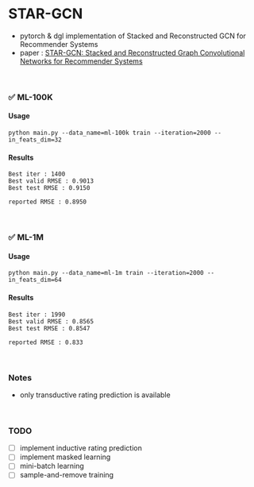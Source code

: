 # STAR-GCN
* pytorch & dgl implementation of Stacked and Reconstructed GCN for Recommender Systems
* paper : [STAR-GCN: Stacked and Reconstructed Graph Convolutional Networks for Recommender Systems](https://arxiv.org/pdf/1905.13129.pdf)
  
</br>
  
### ✅ **ML-100K**
#### **Usage**
```
python main.py --data_name=ml-100k train --iteration=2000 --in_feats_dim=32
```
#### **Results**
```
Best iter : 1400
Best valid RMSE : 0.9013
Best test RMSE : 0.9150
```
```
reported RMSE : 0.8950
```
  
</br>
  
### ✅ **ML-1M**
#### **Usage**
```
python main.py --data_name=ml-1m train --iteration=2000 --in_feats_dim=64
```
#### **Results**
```
Best iter : 1990
Best valid RMSE : 0.8565
Best test RMSE : 0.8547
```
```
reported RMSE : 0.833
```
  
</br>
  
### **Notes**
* only transductive rating prediction is available
  
</br>
  
### **TODO**
- [ ] implement inductive rating prediction
- [ ] implement masked learning
- [ ] mini-batch learning
- [ ] sample-and-remove training
